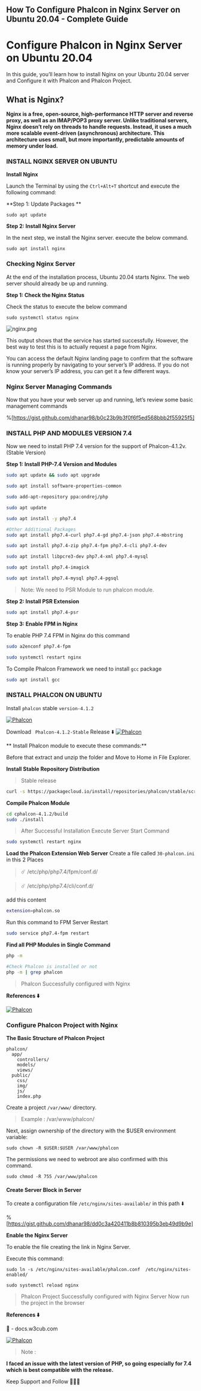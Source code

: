 ## How To Configure Phalcon in Nginx Server on Ubuntu 20.04 - Complete Guide

# Configure Phalcon in Nginx Server on Ubuntu 20.04

In this guide, you’ll learn how to install Nginx on your Ubuntu 20.04 server and Configure it with Phalcon and Phalcon Project.

## What is Nginx?

**Nginx is a free, open-source, high-performance HTTP server and reverse proxy, as well as an IMAP/POP3 proxy server. Unlike traditional servers, Nginx doesn’t rely on threads to handle requests. Instead, it uses a much more scalable event-driven (asynchronous) architecture. This architecture uses small, but more importantly, predictable amounts of memory under load.**

### INSTALL NGINX SERVER ON UBUNTU

**Install Nginx**

Launch the Terminal by using the ```Ctrl+Alt+T``` shortcut and execute the following command:

**Step 1: Update Packages **
```
sudo apt update
```

**Step 2: Install Nginx Server**

In the next step, we install the Nginx server. execute the below command.

```
sudo apt install nginx
```
###  Checking Nginx Server

At the end of the installation process, Ubuntu 20.04 starts Nginx. The web server should already be up and running.

**Step 1: Check the Nginx Status**

Check the status to execute the below command

```
sudo systemctl status nginx
```


![nginx.png](https://cdn.hashnode.com/res/hashnode/image/upload/v1639240946458/Y5AhEn7yqg.png)

This output shows that the service has started successfully. However, the best way to test this is to actually request a page from Nginx.

You can access the default Nginx landing page to confirm that the software is running properly by navigating to your server’s IP address. If you do not know your server’s IP address, you can get it a few different ways.

### Nginx Server Managing Commands

Now that you have your web server up and running, let’s review some basic management commands

%[https://gist.github.com/dhanar98/b0c23b9b3f0f6f5ed568bbb2f55925f5]

### INSTALL PHP AND MODULES VERSION 7.4
Now we need to install PHP 7.4 version for the support of Phalcon-4.1.2v. (Stable Version)

**Step 1: Install PHP-7.4 Version and Modules**

```bash
sudo apt update && sudo apt upgrade

sudo apt install software-properties-common

sudo add-apt-repository ppa:ondrej/php

sudo apt update

sudo apt install -y php7.4
```
```bash
#Other Additional Packages
sudo apt install php7.4-curl php7.4-gd php7.4-json php7.4-mbstring

sudo apt install php7.4-zip php7.4-fpm php7.4-cli php7.4-dev 

sudo apt install libpcre3-dev php7.4-xml php7.4-mysql

sudo apt install php7.4-imagick

sudo apt install php7.4-mysql php7.4-pgsql
```
> Note: We need to PSR Module to run phalcon module.

**Step 2: Install PSR Extension**

```bash
sudo apt install php7.4-psr
```

**Step 3: Enable FPM in Nginx**

To enable PHP 7.4 FPM in Nginx do this command

```bash
sudo a2enconf php7.4-fpm

sudo systemctl restart nginx
```

To Compile Phalcon Framework we need to install ```gcc``` package
```bash
sudo apt install gcc
```
### INSTALL PHALCON ON UBUNTU
Install ```phalcon``` stable ```version-4.1.2```

[![Phalcon](https://img.shields.io/badge/Phalcon-4.1.2-ffd200?style=for-the-badge&logo=falcon&logoColor=green)](https://docs.phalcon.io/4.0/en/introduction)

Download ``` Phalcon-4.1.2-Stable``` Release ⬇️
[![Phalcon](https://img.shields.io/badge/Phalcon-Download-ffd200?style=for-the-badge&logo=falcon&logoColor=green)](https://github.com/phalcon/cphalcon/archive/refs/tags/v4.1.2.zip)

** Install Phalcon module to execute these commands:**

Before that extract and unzip the folder and Move to Home in File Explorer.


**Install Stable Repository Distribution**
> Stable release

```bash
curl -s https://packagecloud.io/install/repositories/phalcon/stable/script.deb.sh | sudo bash
```
**Compile Phalcon Module**
```bash
cd cphalcon-4.1.2/build
sudo ./install
```

> After Successful Installation Execute Server Start Command

```bash
sudo systemctl restart nginx
```
**Load the Phalcon Extension Web Server**
Create a file called ```30-phalcon.ini``` in this 2 Places

> ☄️ /etc/php/php7.4/fpm/conf.d/

> ☄️ /etc/php/php7.4/cli/conf.d/

add this content 
```bash
extension=phalcon.so
```

Run this command to FPM Server Restart
```bash
sudo service php7.4-fpm restart
```

**Find all PHP Modules in Single Command**
```bash
php -m

#Check Phalcon is installed or not
php -m | grep phalcon
```

> Phalcon Successfully configured with Nginx

**References ⬇️**

[![Phalcon](https://img.shields.io/badge/Phalcon-Installation-ffd200?style=for-the-badge&logo=falcon&logoColor=green)](https://docs.phalcon.io/4.0/en/installation)

### Configure Phalcon Project with Nginx

**The Basic Structure of Phalcon Project**

```
phalcon/
  app/
    controllers/
    models/
    views/
  public/
    css/
    img/
    js/
    index.php
````
Create a project ```/var/www/``` directory.

> Example : /var/www/phalcon/

Next, assign ownership of the directory with the $USER environment variable:

```
sudo chown -R $USER:$USER /var/www/phalcon
```

The permissions we need to webroot are also confirmed with this command.

```
sudo chmod -R 755 /var/www/phalcon
```

#### Create Server Block in Server

To create a configuration file ```/etc/nginx/sites-available/``` in this path ⬇️

%[https://gist.github.com/dhanar98/dd0c3a420411b8b810395b3eb49d9b9e]

**Enable the Nginx Server**

To enable the file creating the link in Nginx Server.

Execute this command:

```
sudo ln -s /etc/nginx/sites-available/phalcon.conf  /etc/nginx/sites-enabled/

sudo systemctl reload nginx
``` 

> Phalcon Project Successfully configured with Nginx Server
Now run the project in the browser

**References ⬇️**

🔗 - docs.w3cub.com

[![Phalcon](https://img.shields.io/badge/Phalcon-Installation-ffd200?style=for-the-badge&logo=falcon&logoColor=green)](https://docs.phalcon.io/4.0/en/webserver-setup#nginx)

> Note :

**I faced an issue with the latest version of PHP, so going especially for 7.4 which is best compatible with the release.**

Keep Support and Follow 💜💜💜






